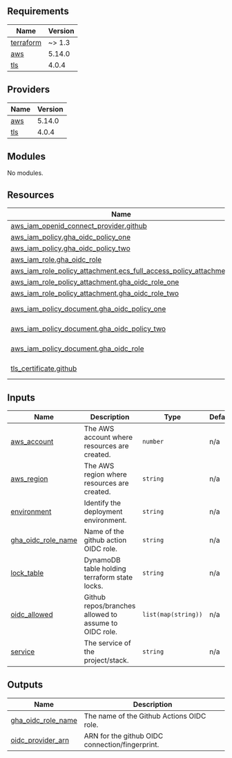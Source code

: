 <!-- BEGIN_TF_DOCS -->
## Requirements

| Name | Version |
|------|---------|
| <a name="requirement_terraform"></a> [terraform](#requirement\_terraform) | ~> 1.3 |
| <a name="requirement_aws"></a> [aws](#requirement\_aws) | 5.14.0 |
| <a name="requirement_tls"></a> [tls](#requirement\_tls) | 4.0.4 |

## Providers

| Name | Version |
|------|---------|
| <a name="provider_aws"></a> [aws](#provider\_aws) | 5.14.0 |
| <a name="provider_tls"></a> [tls](#provider\_tls) | 4.0.4 |

## Modules

No modules.

## Resources

| Name | Type |
|------|------|
| [aws_iam_openid_connect_provider.github](https://registry.terraform.io/providers/hashicorp/aws/5.14.0/docs/resources/iam_openid_connect_provider) | resource |
| [aws_iam_policy.gha_oidc_policy_one](https://registry.terraform.io/providers/hashicorp/aws/5.14.0/docs/resources/iam_policy) | resource |
| [aws_iam_policy.gha_oidc_policy_two](https://registry.terraform.io/providers/hashicorp/aws/5.14.0/docs/resources/iam_policy) | resource |
| [aws_iam_role.gha_oidc_role](https://registry.terraform.io/providers/hashicorp/aws/5.14.0/docs/resources/iam_role) | resource |
| [aws_iam_role_policy_attachment.ecs_full_access_policy_attachment](https://registry.terraform.io/providers/hashicorp/aws/5.14.0/docs/resources/iam_role_policy_attachment) | resource |
| [aws_iam_role_policy_attachment.gha_oidc_role_one](https://registry.terraform.io/providers/hashicorp/aws/5.14.0/docs/resources/iam_role_policy_attachment) | resource |
| [aws_iam_role_policy_attachment.gha_oidc_role_two](https://registry.terraform.io/providers/hashicorp/aws/5.14.0/docs/resources/iam_role_policy_attachment) | resource |
| [aws_iam_policy_document.gha_oidc_policy_one](https://registry.terraform.io/providers/hashicorp/aws/5.14.0/docs/data-sources/iam_policy_document) | data source |
| [aws_iam_policy_document.gha_oidc_policy_two](https://registry.terraform.io/providers/hashicorp/aws/5.14.0/docs/data-sources/iam_policy_document) | data source |
| [aws_iam_policy_document.gha_oidc_role](https://registry.terraform.io/providers/hashicorp/aws/5.14.0/docs/data-sources/iam_policy_document) | data source |
| [tls_certificate.github](https://registry.terraform.io/providers/hashicorp/tls/4.0.4/docs/data-sources/certificate) | data source |

## Inputs

| Name | Description | Type | Default | Required |
|------|-------------|------|---------|:--------:|
| <a name="input_aws_account"></a> [aws\_account](#input\_aws\_account) | The AWS account where resources are created. | `number` | n/a | yes |
| <a name="input_aws_region"></a> [aws\_region](#input\_aws\_region) | The AWS region where resources are created. | `string` | n/a | yes |
| <a name="input_environment"></a> [environment](#input\_environment) | Identify the deployment environment. | `string` | n/a | yes |
| <a name="input_gha_oidc_role_name"></a> [gha\_oidc\_role\_name](#input\_gha\_oidc\_role\_name) | Name of the github action OIDC role. | `string` | n/a | yes |
| <a name="input_lock_table"></a> [lock\_table](#input\_lock\_table) | DynamoDB table holding terraform state locks. | `string` | n/a | yes |
| <a name="input_oidc_allowed"></a> [oidc\_allowed](#input\_oidc\_allowed) | Github repos/branches allowed to assume to OIDC role. | `list(map(string))` | n/a | yes |
| <a name="input_service"></a> [service](#input\_service) | The service of the project/stack. | `string` | n/a | yes |

## Outputs

| Name | Description |
|------|-------------|
| <a name="output_gha_oidc_role_name"></a> [gha\_oidc\_role\_name](#output\_gha\_oidc\_role\_name) | The name of the Github Actions OIDC role. |
| <a name="output_oidc_provider_arn"></a> [oidc\_provider\_arn](#output\_oidc\_provider\_arn) | ARN for the github OIDC connection/fingerprint. |
<!-- END_TF_DOCS -->